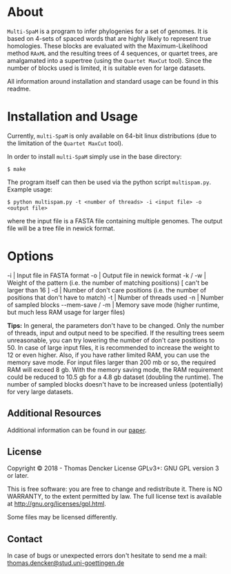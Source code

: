 # About

`Multi-SpaM` is a program to infer phylogenies for a set of genomes. It is based on 4-sets of spaced words that are highly likely to represent true homologies. These blocks are evaluated with the Maximum-Likelihood method `RAxML` and the resulting trees of 4 sequences, or quartet trees, are amalgamated into a supertree (using the `Quartet MaxCut` tool). Since the number of blocks used is limited, it is suitable even for large datasets.

All information around installation and standard usage can be found in this readme.

# Installation and Usage

Currently, `multi-SpaM` is only available on 64-bit linux distributions (due to the limitation of the `Quartet MaxCut` tool).

In order to install `multi-SpaM` simply use in the base directory:

	$ make

The program itself can then be used via the python script `multispam.py`. Example usage:

	$ python multispam.py -t <number of threads> -i <input file> -o <output file>

where the input file is a FASTA file containing multiple genomes. The output file will be a tree file in newick format.

# Options

-i              | Input file in FASTA format
-o              | Output file in newick format
-k / -w         | Weight of the pattern (i.e. the number of matching positions) [ can't be larger than 16 ]
-d              | Number of don't care positions (i.e. the number of positions that don't have to match)
-t              | Number of threads used
-n              | Number of sampled blocks
--mem-save / -m | Memory save mode (higher runtime, but much less RAM usage for larger files)


**Tips:**
In general, the parameters don't have to be changed. Only the number of threads, input and output need to be specified. If the resulting trees seem unreasonable, you can try lowering the number of don't care positions to 50. In case of large input files, it is recommended to increase the weight to 12 or even higher. Also, if you have rather limited RAM, you can use the memory save mode. For input files larger than 200 mb or so, the required RAM will exceed 8 gb. With the memory saving mode, the RAM requirement could be reduced to 10.5 gb for a 4.8 gb dataset (doubling the runtime). The number of sampled blocks doesn't have to be increased unless (potentially) for very large datasets.

## Additional Resources

Additional information can be found in our [paper](https://arxiv.org/abs/1803.09222).

## License

Copyright © 2018 - Thomas Dencker
License GPLv3+: GNU GPL version 3 or later.

This is free software: you are free to change and redistribute it. There is NO WARRANTY, to the extent permitted by law. The full license text is available at <http://gnu.org/licenses/gpl.html>.

Some files may be licensed differently.

## Contact

In case of bugs or unexpected errors don't hesitate to send me a mail: thomas.dencker@stud.uni-goettingen.de
